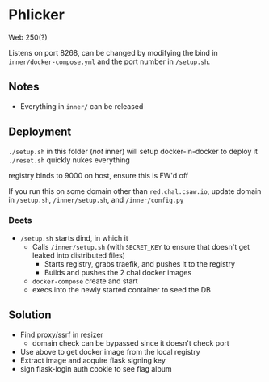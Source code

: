 # Phlicker

Web 250(?)

Listens on port 8268, can be changed by modifying the bind in `inner/docker-compose.yml` and the port number in `/setup.sh`.


## Notes

* Everything in `inner/` can be released


## Deployment
`./setup.sh` in this folder (_not_ inner) will setup docker-in-docker to deploy it
`./reset.sh` quickly nukes everything

registry binds to 9000 on host, ensure this is FW'd off

If you run this on some domain other than `red.chal.csaw.io`, update domain in `/setup.sh`, `/inner/setup.sh`, and `/inner/config.py`

### Deets
* `/setup.sh` starts dind, in which it
    * Calls `/inner/setup.sh` (with `SECRET_KEY` to ensure that doesn't get leaked into distributed files)
        * Starts registry, grabs traefik, and pushes it to the registry
        * Builds and pushes the 2 chal docker images
    * `docker-compose` create and start
    * execs into the newly started container to seed the DB


## Solution

* Find proxy/ssrf in resizer
    * domain check can be bypassed since it doesn't check port
* Use above to get docker image from the local registry
* Extract image and acquire flask signing key
* sign flask-login auth cookie to see flag album
